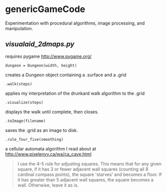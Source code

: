 genericGameCode
===============

Experimentation with procedural algorithms, image processing, and manipulation.

_visualaid_2dmaps.py_
---
requires pygame http://www.pygame.org/

    dungeon = Dungeon(width, height)
creates a Dungeon object containing a .surface and a .grid

    .walk(steps)
applies my interpretation of the drunkard walk algorithm to the .grid

    .visualize(steps)
displays the walk until complete, then closes.

    .toImage(filename)
saves the .grid as an image to disk.

    .rule_four_five(smoothing)
a cellular automata algorithm I read about at http://www.pixelenvy.ca/wa/ca_cave.html

> I use the 4-5 rule for adjusting squares. This means that for any given square, if it has 3 or fewer adjacent wall squares (counting all 8 cardinal compass points), the square 'starves' and becomes a floor. If it has greater than 5 adjacent wall squares, the square becomes a wall. Otherwise, leave it as is. 


